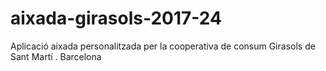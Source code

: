 # aixada-girasols-2017-24
Aplicació aixada personalitzada per la cooperativa de consum Girasols de Sant Martí . Barcelona
